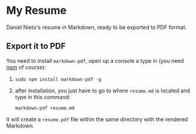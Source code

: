 # My Resume
Daniel Nieto's resume in Markdown, ready to be exported to PDF format.

## Export it to PDF

You need to install `markdown-pdf`, open up a console a type in (you need [npm](https://www.npmjs.com) of course):

1. `sudo npm install markdown-pdf -g`
2. after installation, you just have to go to where `resume.md` is located and type in this command:

	`markdown-pdf resume.md`

It will create a `resume.pdf` file within the same directory with the rendered Markdown.

